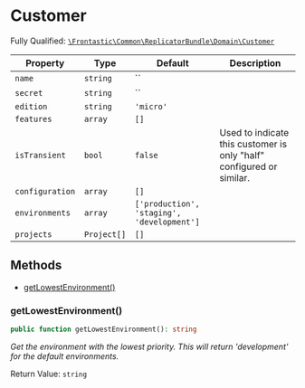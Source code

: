 #  Customer

Fully Qualified: [`\Frontastic\Common\ReplicatorBundle\Domain\Customer`](../../../../src/php/ReplicatorBundle/Domain/Customer.php)



Property|Type|Default|Description
--------|----|-------|-----------
`name`|`string`|``|
`secret`|`string`|``|
`edition`|`string`|`'micro'`|
`features`|`array`|`[]`|
`isTransient`|`bool`|`false`|Used to indicate this customer is only "half" configured or similar.
`configuration`|`array`|`[]`|
`environments`|`array`|`['production', 'staging', 'development']`|
`projects`|`Project[]`|`[]`|

## Methods

* [getLowestEnvironment()](#getlowestenvironment)


### getLowestEnvironment()


```php
public function getLowestEnvironment(): string
```


*Get the environment with the lowest priority. This will return 'development' for the default environments.*




Return Value: `string`

